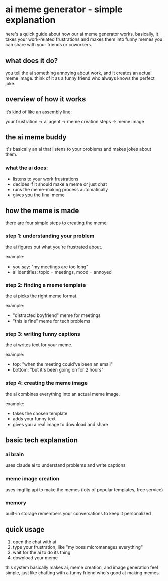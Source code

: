 # ai meme generator - simple explanation

here's a quick guide about how our ai meme generator works. basically, it takes your work-related frustrations and makes them into funny memes you can share with your friends or coworkers.

## what does it do?

you tell the ai something annoying about work, and it creates an actual meme image. think of it as a funny friend who always knows the perfect joke.

## overview of how it works

it’s kind of like an assembly line:

your frustration → ai agent → meme creation steps → meme image

## the ai meme buddy

it's basically an ai that listens to your problems and makes jokes about them.

### what the ai does:

* listens to your work frustrations
* decides if it should make a meme or just chat
* runs the meme-making process automatically
* gives you the final meme



## how the meme is made

there are four simple steps to creating the meme:

### step 1: understanding your problem

the ai figures out what you're frustrated about.

example:

* you say: "my meetings are too long"
* ai identifies: topic = meetings, mood = annoyed

### step 2: finding a meme template

the ai picks the right meme format.

example:

* "distracted boyfriend" meme for meetings
* "this is fine" meme for tech problems

### step 3: writing funny captions

the ai writes text for your meme.

example:

* top: "when the meeting could've been an email"
* bottom: "but it's been going on for 2 hours"

### step 4: creating the meme image

the ai combines everything into an actual meme image.

example:

* takes the chosen template
* adds your funny text
* gives you a real image to download and share

## basic tech explanation

### ai brain
uses claude ai to understand problems and write captions 

### meme image creation

uses imgflip api to make the memes (lots of popular templates, free service)

### memory

built-in storage remembers your conversations to keep it personalized

## quick usage

1. open the chat with ai
2. type your frustration, like "my boss micromanages everything"
3. wait for the ai to do its thing
4. download your meme


this system basically makes ai, meme creation, and image generation feel simple, just like chatting with a funny friend who's good at making memes.
